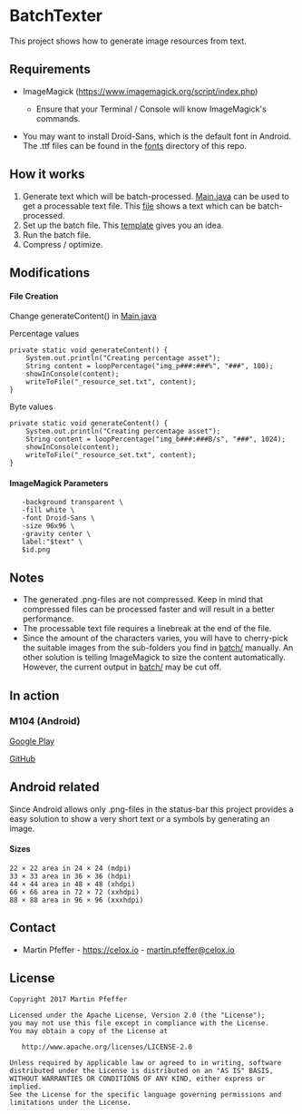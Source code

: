# BatchTexter

This project shows how to generate image resources from text.



## Requirements

* ImageMagick (https://www.imagemagick.org/script/index.php)
    * Ensure that your Terminal / Console will know ImageMagick's commands.
    
* You may want to install Droid-Sans, which is the default font in Android. The .ttf files can be found in the [fonts](https://github.com/pepperonas/BatchTexter/fonts) directory of this repo.
     


## How it works

1. Generate text which will be batch-processed. [Main.java](https://github.com/pepperonas/BatchTexter/src/com/pepperonas/batchtexter/Main.java) can be used to get a processable text file. This [file](https://github.com/pepperonas/BatchTexter/batch/_resource_set.txt) shows a text which can be batch-processed. 
2. Set up the batch file. This [template](https://github.com/pepperonas/BatchTexter/batch/create.sh) gives you an idea. 
3. Run the batch file.
4. Compress / optimize. 



## Modifications

#### File Creation

Change generateContent() in [Main.java](https://github.com/pepperonas/BatchTexter/src/com/pepperonas/batchtexter/Main.java)

Percentage values
```
private static void generateContent() {
    System.out.println("Creating percentage asset");
    String content = loopPercentage("img_p###:###%", "###", 100);
    showInConsole(content);
    writeToFile("_resource_set.txt", content);
}
```

Byte values
```
private static void generateContent() {
    System.out.println("Creating percentage asset");
    String content = loopPercentage("img_b###:###B/s", "###", 1024);
    showInConsole(content);
    writeToFile("_resource_set.txt", content);
}
```

#### ImageMagick Parameters

```
   -background transparent \
   -fill white \
   -font Droid-Sans \
   -size 96x96 \
   -gravity center \
   label:"$text" \
   $id.png
```


## Notes

* The generated .png-files are not compressed. 
    Keep in mind that compressed files can be processed faster and will result in a better performance.
* The processable text file requires a linebreak at the end of the file.
* Since the amount of the characters varies, you will have to cherry-pick 
    the suitable images from the sub-folders you find in [batch/](https://github.com/pepperonas/BatchTexter/batch/) 
    manually. An other solution is telling ImageMagick to size the content automatically. However, the current output in [batch/](https://github.com/pepperonas/BatchTexter/batch/) 
    may be cut off. 


## In action

### M104 (Android)

 [Google Play](https://play.google.com/store/apps/details?id=com.pepperonas.m104&hl=en)
 
 [GitHub](https://github.com/pepperonas/M104)
 



## Android related

Since Android allows only .png-files in the status-bar this project provides a easy solution to show a very short text or a symbols by generating an image.

#### Sizes
```
22 × 22 area in 24 × 24 (mdpi)
33 × 33 area in 36 × 36 (hdpi)
44 × 44 area in 48 × 48 (xhdpi)
66 × 66 area in 72 × 72 (xxhdpi)
88 × 88 area in 96 × 96 (xxxhdpi)
```



## Contact

* Martin Pfeffer - https://celox.io - <martin.pfeffer@celox.io>



## License

    Copyright 2017 Martin Pfeffer

    Licensed under the Apache License, Version 2.0 (the "License");
    you may not use this file except in compliance with the License.
    You may obtain a copy of the License at

       http://www.apache.org/licenses/LICENSE-2.0

    Unless required by applicable law or agreed to in writing, software
    distributed under the License is distributed on an "AS IS" BASIS,
    WITHOUT WARRANTIES OR CONDITIONS OF ANY KIND, either express or implied.
    See the License for the specific language governing permissions and
    limitations under the License.